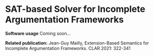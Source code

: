 # SAT-based Solver for Incomplete Argumentation Frameworks

**Software usage**
Coming soon...

**Related publication:**
Jean-Guy Mailly, Extension-Based Semantics for Incomplete Argumentation Frameworks. CLAR 2021: 322-341
